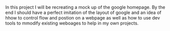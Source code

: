 In this project I will be recreating a mock up of the google homepage.  By the end I should have a perfect imitation of the layout of google and an idea of hhow to control flow and postion on a webpage as well as how to use dev tools to mmodify existing weboages to help in my own projects. 
